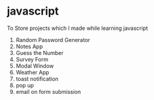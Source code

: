 # javascript
To Store projects which I made while learning javascript
1) Random Password Generator
2) Notes App
3) Guess the Number
4) Survey Form
5) Modal Window
6) Weather App
7) toast notification
8) pop up
9) email on form submission
